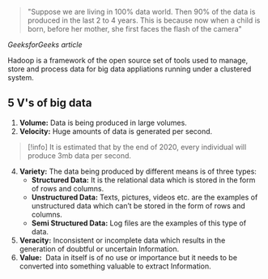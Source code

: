 >"Suppose we are living in 100% data world. Then 90% of the data is produced in the last 2 to 4 years. This is because now when a child is born, before her mother, she first faces the flash of the camera"

*GeeksforGeeks article*

Hadoop is a framework of the open source set of tools used to manage, store and process data for big data appliations running under a clustered system. 

## 5 V's of big data

1. **Volume:** Data is being produced in large volumes.
2. **Velocity:** Huge amounts of data is generated per second.
> [!info] It is estimated that by the end of 2020, every individual will produce 3mb data per second. 
4. **Variety:** The data being produced by different means is of three types: 
    - **Structured Data:** It is the relational data which is stored in the form of rows and columns.
    - **Unstructured Data:** Texts, pictures, videos etc. are the examples of unstructured data which can’t be stored in the form of rows and columns.
    - **Semi Structured Data:** Log files are the examples of this type of data.
5. **Veracity:** Inconsistent or incomplete data which results in the generation of doubtful or uncertain Information.
6. **Value:**  Data in itself is of no use or importance but it needs to be converted into something valuable to extract Information.